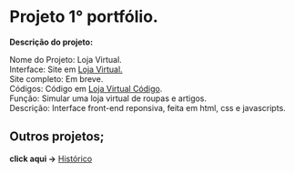 # Projeto 1° portfólio.

**Descrição do projeto:**

Nome do Projeto: Loja Virtual.<br>
Interface: Site em  <a href='https://rodolfo-desenvolve.github.io/Loja_virtual/'>Loja Virtual.</a><br>
Site completo: Em breve.<br>
Códigos: Código em <a href='https://github.com/Rodolfo-desenvolve/Loja_virtual'>Loja Virtual Código</a>.<br>
Função: Simular uma loja virtual de roupas e artigos.<br>
Descrição: Interface front-end reponsiva, feita em html, css e javascripts.


<h2> Outros projetos;</h2>

 **click aqui ->** <a href='https://github.com/Rodolfo-desenvolve/python-desktop'>Histórico</a>
